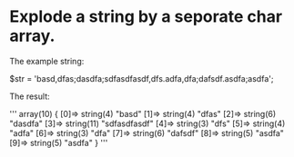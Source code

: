 Explode a string by a seporate char array.
=======

The example string:

$str = 'basd,dfas;dasdfa;sdfasdfasdf,dfs.adfa,dfa;dafsdf.asdfa;asdfa';

The result:

'''
array(10) {
  [0]=>
  string(4) "basd"
  [1]=>
  string(4) "dfas"
  [2]=>
  string(6) "dasdfa"
  [3]=>
  string(11) "sdfasdfasdf"
  [4]=>
  string(3) "dfs"
  [5]=>
  string(4) "adfa"
  [6]=>
  string(3) "dfa"
  [7]=>
  string(6) "dafsdf"
  [8]=>
  string(5) "asdfa"
  [9]=>
  string(5) "asdfa"
}
'''